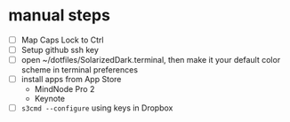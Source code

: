 # manual steps
- [ ] Map Caps Lock to Ctrl
- [ ] Setup github ssh key
- [ ] open ~/dotfiles/SolarizedDark.terminal, then make it your default color scheme in terminal preferences
- [ ] install apps from App Store 
  - MindNode Pro 2
  - Keynote
- [ ] `s3cmd --configure` using keys in Dropbox
